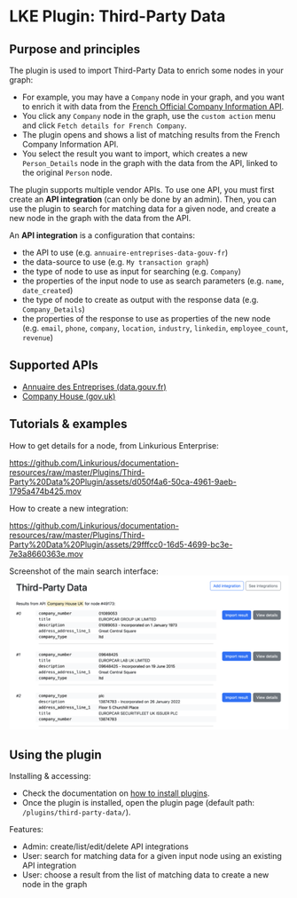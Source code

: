 # LKE Plugin: Third-Party Data

## Purpose and principles
The plugin is used to import Third-Party Data to enrich some nodes in your graph:
- For example, you may have a `Company` node in your graph, and you want to enrich it with data from the [French Official Company Information API](https://annuaire-entreprises.data.gouv.fr/).
- You click any `Company` node in the graph, use the `custom action` menu and click `Fetch details for French Company`.
- The plugin opens and shows a list of matching results from the French Company Information API.
- You select the result you want to import, which creates a new `Person_Details` node in the graph with the data from the API, linked to the original `Person` node.

The plugin supports multiple vendor APIs.
To use one API, you must first create an **API integration** (can only be done by an admin).
Then, you can use the plugin to search for matching data for a given node, and create a new node in the graph with the data from the API.

An **API integration** is a configuration that contains:
- the API to use (e.g. `annuaire-entreprises-data-gouv-fr`)
- the data-source to use (e.g. `My transaction graph`)
- the type of node to use as input for searching (e.g. `Company`)
- the properties of the input node to use as search parameters (e.g. `name`, `date_created`)
- the type of node to create as output with the response data (e.g. `Company_Details`)
- the properties of the response to use as properties of the new node (e.g. `email`, `phone`, `company`, `location`, `industry`, `linkedin`, `employee_count`, `revenue`)

## Supported APIs
- [Annuaire des Entreprises (data.gouv.fr)](https://annuaire-entreprises.data.gouv.fr/)
- [Company House (gov.uk)](https://find-and-update.company-information.service.gov.uk/)

## Tutorials & examples
How to get details for a node, from Linkurious Enterprise:

https://github.com/Linkurious/documentation-resources/raw/master/Plugins/Third-Party%20Data%20Plugin/assets/d050f4a6-50ca-4961-9aeb-1795a474b425.mov

How to create a new integration:

https://github.com/Linkurious/documentation-resources/raw/master/Plugins/Third-Party%20Data%20Plugin/assets/29fffcc0-16d5-4699-bc3e-7e3a8660363e.mov

Screenshot of the main search interface:
![plugin_data_preview](assets/d7937516-2932-438d-89c4-aa707017506d.png)

## Using the plugin
Installing & accessing:
- Check the documentation on [how to install plugins](https://doc.linkurious.com/admin-manual/latest/plugins/#how-do-i-install-plugins-).
- Once the plugin is installed, open the plugin page (default path: `/plugins/third-party-data/`).

Features:
- Admin: create/list/edit/delete API integrations
- User: search for matching data for a given input node using an existing API integration
- User: choose a result from the list of matching data to create a new node in the graph